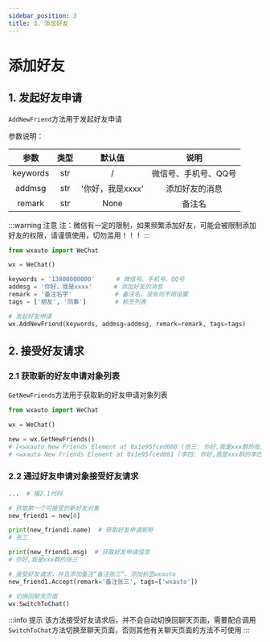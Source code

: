```yaml
---
sidebar_position: 3
title: 3. 添加好友
---
```


# 添加好友

## 1. 发起好友申请

`AddNewFriend`方法用于发起好友申请

参数说明：

| 参数 | 类型 | 默认值 | 说明 |
| :----: | :----: | :----: | :----: |
| keywords | str | / | 微信号、手机号、QQ号 |
| addmsg | str | '你好，我是xxxx' | 添加好友的消息 |
| remark | str | None | 备注名 |

:::warning 注意
注：微信有一定的限制，如果频繁添加好友，可能会被限制添加好友的权限，请谨慎使用，切勿滥用！！！
:::

```python title="Python -- 发起好友申请示例代码"
from wxauto import WeChat

wx = WeChat()

keywords = '13800000000'      # 微信号、手机号、QQ号
addmsg = '你好，我是xxxx'      # 添加好友的消息
remark = '备注名字'            # 备注名，没有则不用设置
tags = ['朋友', '同事']        # 标签列表

# 发起好友申请
wx.AddNewFriend(keywords, addmsg=addmsg, remark=remark, tags=tags)
```

## 2. 接受好友请求

### 2.1 获取新的好友申请对象列表

`GetNewFriends`方法用于获取新的好友申请对象列表

```python title="Python -- 获取新的好友申请对象列表示例代码"
from wxauto import WeChat

wx = WeChat()

new = wx.GetNewFriends()
# [<wxauto New Friends Element at 0x1e95fced080 (张三: 你好,我是xxx群的张三)>,
# <wxauto New Friends Element at 0x1e95fced081 (李四: 你好,我是xxx群的李四)>]
```

### 2.2 通过好友申请对象接受好友请求

```python title="Python -- 通过好友申请对象接受好友请求示例代码"
...  # 接2.1代码

# 获取第一个可接受的新好友对象
new_friend1 = new[0]

print(new_friend1.name)  # 获取好友申请昵称
# 张三

print(new_friend1.msg)  # 获取好友申请信息
# 你好,我是xxx群的张三

# 接受好友请求，并且添加备注“备注张三”、添加标签wxauto
new_friend1.Accept(remark='备注张三', tags=['wxauto'])

# 切换回聊天页面
wx.SwitchToChat()
```

:::info 提示
该方法接受好友请求后，并不会自动切换回聊天页面，需要配合调用`SwitchToChat`方法切换至聊天页面，否则其他有关聊天页面的方法不可使用
:::